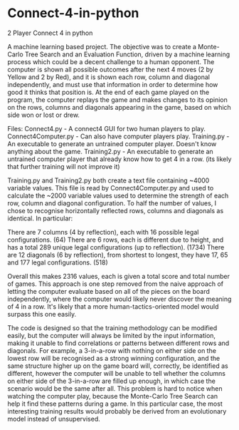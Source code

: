 # Connect-4-in-python
2 Player Connect 4 in python

A machine learning based project. The objective was to create a Monte-Carlo Tree Search and an Evaluation Function, driven by a machine learning process which could be a decent challenge to a human opponent. The computer is shown all possible outcomes after the next 4 moves (2 by Yellow and 2 by Red), and it is shown each row, column and diagonal independently, and must use that information in order to determine how good it thinks that position is. At the end of each game played on the program, the computer replays the game and makes changes to its opinion on the rows, columns and diagonals appearing in the game, based on which side won or lost or drew.

Files:
Connect4.py - A connect4 GUI for two human players to play.
Connect4Computer.py - Can also have computer players play.
Training.py - An executable to generate an untrained computer player. Doesn't know anything about the game.
Training2.py - An executable to generate an untrained computer player that already know how to get 4 in a row. (its likely that further training will not improve it)

Training.py and Training2.py both create a text file containing ~4000 variable values. This file is read by Connect4Computer.py and used to calculate the ~2000 variable values used to determine the strength of each row, column and diagonal configuration. To half the number of values, I chose to recognise horizontally reflected rows, columns and diagonals as identical. In particular:

There are 7 columns (4 by reflection), each with 16 possible legal configurations. (64)
There are 6 rows, each is different due to height, and has a total 289 unique legal configurations (up to reflection). (1734)
There are 12 diagonals (6 by reflection), from shortest to longest, they have 17, 65 and 177 legal configurations. (518)

Overall this makes 2316 values, each is given a total score and total number of games.
This approach is one step removed from the naive approach of letting the computer evaluate based on all of the pieces on the board independently, where the computer would likely never discover the meaning of 4 in a row. It's likely that a more human-tactics-oriented model would surpass this one easily.

The code is designed so that the training methodology can be modified easily, but the computer will always be limited by the input information, making it unable to find correlations or patterns between different rows and diagonals. For example, a 3-in-a-row with nothing on either side on the lowest row will be recognised as a strong winning configuration, and the same structure higher up on the game board will, correctly, be identified as different, however the computer will be unable to tell whether the columns on either side of the 3-in-a-row are filled up enough, in which case the scenario would be the same after all. This problem is hard to notice when watching the computer play, because the Monte-Carlo Tree Search can help it find these patterns during a game. In this particular case, the most interesting training results would probably be derived from an evolutionary model instead of unsupervised.
